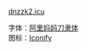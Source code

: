 <a href="https://dnzzk2.cn" target="_blank">dnzzk2.icu</a>  

字体：<a href="https://www.iconfont.cn/fonts/detail?spm=a313x.7781069.1998910419.d9df05512&cnid=1ntUmJ7Q4Jhw" target="_blank" >阿里妈妈刀隶体</a>  
图标：<a href="https://iconify.design/" target="_blank">Iconify</a>  








